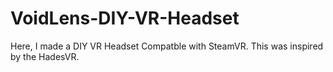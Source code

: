 # VoidLens-DIY-VR-Headset
Here, I made a DIY VR Headset Compatble with SteamVR. This was inspired by the HadesVR.
